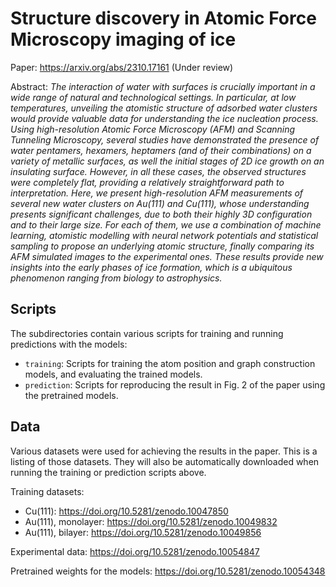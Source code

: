 # Structure discovery in Atomic Force Microscopy imaging of ice

Paper: https://arxiv.org/abs/2310.17161 (Under review)

Abstract: _The interaction of water with surfaces is crucially important in a wide range of natural and technological settings. In particular, at low temperatures, unveiling the atomistic structure of adsorbed water clusters would provide valuable data for understanding the ice nucleation process. Using high-resolution Atomic Force Microscopy (AFM) and Scanning Tunneling Microscopy, several studies have demonstrated the presence of water pentamers, hexamers, heptamers (and of their combinations) on a variety of metallic surfaces, as well the initial stages of 2D ice growth on an insulating surface. However, in all these cases, the observed structures were completely flat, providing a relatively straightforward path to interpretation. Here, we present high-resolution AFM measurements of several new water clusters on Au(111) and Cu(111), whose understanding presents significant challenges, due to both their highly 3D configuration and to their large size. For each of them, we use a combination of machine learning, atomistic modelling with neural network potentials and statistical sampling to propose an underlying atomic structure, finally comparing its AFM simulated images to the experimental ones. These results provide new insights into the early phases of ice formation, which is a ubiquitous phenomenon ranging from biology to astrophysics._

## Scripts

The subdirectories contain various scripts for training and running predictions with the models:
- `training`: Scripts for training the atom position and graph construction models, and evaluating the trained models.
- `prediction`: Scripts for reproducing the result in Fig. 2 of the paper using the pretrained models.

## Data

Various datasets were used for achieving the results in the paper. This is a listing of those datasets. They will also be automatically downloaded when running the training or prediction scripts above.

Training datasets:
- Cu(111): https://doi.org/10.5281/zenodo.10047850
- Au(111), monolayer: https://doi.org/10.5281/zenodo.10049832
- Au(111), bilayer: https://doi.org/10.5281/zenodo.10049856

Experimental data: https://doi.org/10.5281/zenodo.10054847

Pretrained weights for the models: https://doi.org/10.5281/zenodo.10054348
